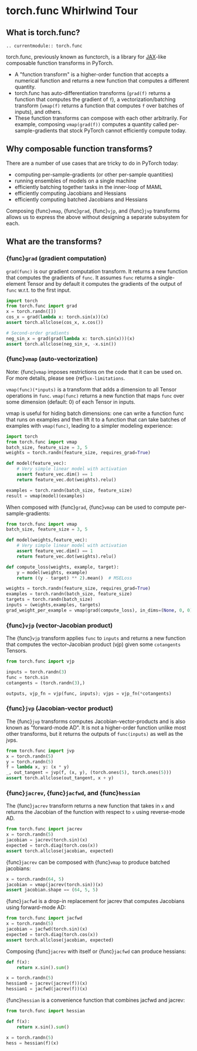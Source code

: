 # torch.func Whirlwind Tour

## What is torch.func?

```{eval-rst}
.. currentmodule:: torch.func
```

torch.func, previously known as functorch, is a library for
[JAX](https://github.com/google/jax)-like composable function transforms in
PyTorch.

- A "function transform" is a higher-order function that accepts a numerical
  function and returns a new function that computes a different quantity.
- torch.func has auto-differentiation transforms (`grad(f)` returns a function
  that computes the gradient of `f`), a vectorization/batching transform
  (`vmap(f)` returns a function that computes `f` over batches of inputs),
  and others.
- These function transforms can compose with each other arbitrarily. For
  example, composing `vmap(grad(f))` computes a quantity called
  per-sample-gradients that stock PyTorch cannot efficiently compute today.

## Why composable function transforms?

There are a number of use cases that are tricky to do in PyTorch today:

- computing per-sample-gradients (or other per-sample quantities)
- running ensembles of models on a single machine
- efficiently batching together tasks in the inner-loop of MAML
- efficiently computing Jacobians and Hessians
- efficiently computing batched Jacobians and Hessians

Composing {func}`vmap`, {func}`grad`, {func}`vjp`, and {func}`jvp` transforms
allows us to express the above without designing a separate subsystem for each.

## What are the transforms?

### {func}`grad` (gradient computation)

`grad(func)` is our gradient computation transform. It returns a new function
that computes the gradients of `func`. It assumes `func` returns a single-element
Tensor and by default it computes the gradients of the output of `func` w.r.t.
to the first input.

```python
import torch
from torch.func import grad
x = torch.randn([])
cos_x = grad(lambda x: torch.sin(x))(x)
assert torch.allclose(cos_x, x.cos())

# Second-order gradients
neg_sin_x = grad(grad(lambda x: torch.sin(x)))(x)
assert torch.allclose(neg_sin_x, -x.sin())
```

### {func}`vmap` (auto-vectorization)

Note: {func}`vmap` imposes restrictions on the code that it can be used on. For more
details, please see {ref}`ux-limitations`.

`vmap(func)(*inputs)` is a transform that adds a dimension to all Tensor
operations in `func`. `vmap(func)` returns a new function that maps `func`
over some dimension (default: 0) of each Tensor in inputs.

vmap is useful for hiding batch dimensions: one can write a function func that
runs on examples and then lift it to a function that can take batches of
examples with `vmap(func)`, leading to a simpler modeling experience:

```python
import torch
from torch.func import vmap
batch_size, feature_size = 3, 5
weights = torch.randn(feature_size, requires_grad=True)

def model(feature_vec):
    # Very simple linear model with activation
    assert feature_vec.dim() == 1
    return feature_vec.dot(weights).relu()

examples = torch.randn(batch_size, feature_size)
result = vmap(model)(examples)
```

When composed with {func}`grad`, {func}`vmap` can be used to compute per-sample-gradients:

```python
from torch.func import vmap
batch_size, feature_size = 3, 5

def model(weights,feature_vec):
    # Very simple linear model with activation
    assert feature_vec.dim() == 1
    return feature_vec.dot(weights).relu()

def compute_loss(weights, example, target):
    y = model(weights, example)
    return ((y - target) ** 2).mean()  # MSELoss

weights = torch.randn(feature_size, requires_grad=True)
examples = torch.randn(batch_size, feature_size)
targets = torch.randn(batch_size)
inputs = (weights,examples, targets)
grad_weight_per_example = vmap(grad(compute_loss), in_dims=(None, 0, 0))(*inputs)
```

### {func}`vjp` (vector-Jacobian product)

The {func}`vjp` transform applies `func` to `inputs` and returns a new function
that computes the vector-Jacobian product (vjp) given some `cotangents` Tensors.

```python
from torch.func import vjp

inputs = torch.randn(3)
func = torch.sin
cotangents = (torch.randn(3),)

outputs, vjp_fn = vjp(func, inputs); vjps = vjp_fn(*cotangents)
```

### {func}`jvp` (Jacobian-vector product)

The {func}`jvp` transforms computes Jacobian-vector-products and is also known as
"forward-mode AD". It is not a higher-order function unlike most other transforms,
but it returns the outputs of `func(inputs)` as well as the jvps.

```python
from torch.func import jvp
x = torch.randn(5)
y = torch.randn(5)
f = lambda x, y: (x * y)
_, out_tangent = jvp(f, (x, y), (torch.ones(5), torch.ones(5)))
assert torch.allclose(out_tangent, x + y)
```

### {func}`jacrev`, {func}`jacfwd`, and {func}`hessian`

The {func}`jacrev` transform returns a new function that takes in `x` and returns
the Jacobian of the function with respect to `x` using reverse-mode AD.

```python
from torch.func import jacrev
x = torch.randn(5)
jacobian = jacrev(torch.sin)(x)
expected = torch.diag(torch.cos(x))
assert torch.allclose(jacobian, expected)
```

{func}`jacrev` can be composed with {func}`vmap` to produce batched jacobians:

```python
x = torch.randn(64, 5)
jacobian = vmap(jacrev(torch.sin))(x)
assert jacobian.shape == (64, 5, 5)
```

{func}`jacfwd` is a drop-in replacement for jacrev that computes Jacobians using
forward-mode AD:

```python
from torch.func import jacfwd
x = torch.randn(5)
jacobian = jacfwd(torch.sin)(x)
expected = torch.diag(torch.cos(x))
assert torch.allclose(jacobian, expected)
```

Composing {func}`jacrev` with itself or {func}`jacfwd` can produce hessians:

```python
def f(x):
    return x.sin().sum()

x = torch.randn(5)
hessian0 = jacrev(jacrev(f))(x)
hessian1 = jacfwd(jacrev(f))(x)
```

{func}`hessian` is a convenience function that combines jacfwd and jacrev:

```python
from torch.func import hessian

def f(x):
    return x.sin().sum()

x = torch.randn(5)
hess = hessian(f)(x)
```
